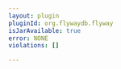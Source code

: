 ```yaml
---
layout: plugin
pluginId: org.flywaydb.flyway
isJarAvailable: true
error: NONE
violations: []

---
```

